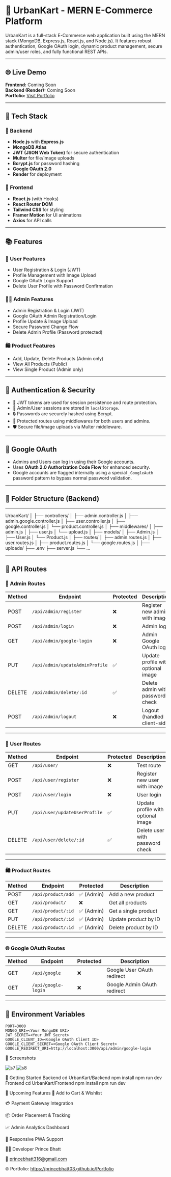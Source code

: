 # 🛒 UrbanKart - MERN E-Commerce Platform

UrbanKart is a full-stack E-Commerce web application built using the MERN stack (MongoDB, Express.js, React.js, and Node.js). It features robust authentication, Google OAuth login, dynamic product management, secure admin/user roles, and fully functional REST APIs.

---

## 🌐 Live Demo

**Frontend:** Coming Soon  
**Backend (Render):** Coming Soon  
**Portfolio:** [Visit Portfolio](https://princebhatt03.github.io/Portfolio)

---

## 🧠 Tech Stack

### 🔧 Backend
- **Node.js** with **Express.js**
- **MongoDB Atlas**
- **JWT (JSON Web Token)** for secure authentication
- **Multer** for file/image uploads
- **Bcrypt.js** for password hashing
- **Google OAuth 2.0**
- **Render** for deployment

### 🎨 Frontend
- **React.js** (with Hooks)
- **React Router DOM**
- **Tailwind CSS** for styling
- **Framer Motion** for UI animations
- **Axios** for API calls

---

## 📚 Features

### 👤 User Features
- User Registration & Login (JWT)
- Profile Management with Image Upload
- Google OAuth Login Support
- Delete User Profile with Password Confirmation

### 👨‍💼 Admin Features
- Admin Registration & Login (JWT)
- Google OAuth Admin Registration/Login
- Profile Update & Image Upload
- Secure Password Change Flow
- Delete Admin Profile (Password protected)

### 🛍️ Product Features
- Add, Update, Delete Products (Admin only)
- View All Products (Public)
- View Single Product (Admin only)

---

## 🔐 Authentication & Security

- 🔑 JWT tokens are used for session persistence and route protection.
- 🧠 Admin/User sessions are stored in `localStorage`.
- 🔒 Passwords are securely hashed using Bcrypt.
- 👮 Protected routes using middlewares for both users and admins.
- 🛡️ Secure file/image uploads via Multer middleware.

---

## 🔐 Google OAuth

- Admins and Users can log in using their Google accounts.
- Uses **OAuth 2.0 Authorization Code Flow** for enhanced security.
- Google accounts are flagged internally using a special `_GoogleAuth` password pattern to bypass normal password validation.

---

## 📁 Folder Structure (Backend)

---

UrbanKart/
│
├── controllers/
│ ├── admin.controller.js
│ ├── admin.google.controller.js
│ ├── user.controller.js
│ ├── google.controller.js
│ └── product.controller.js
│
├── middlewares/
│ ├── admin.js
│ ├── user.js
│ └── upload.js
│
├── models/
│ ├── Admin.js
│ ├── User.js
│ └── Product.js
│
├── routes/
│ ├── admin.routes.js
│ ├── user.routes.js
│ ├── product.routes.js
│ └── google.routes.js
│
├── uploads/
├── .env
├── server.js
└── ...

---

## 📮 API Routes

### 🔐 Admin Routes

| Method | Endpoint                          | Protected | Description                        |
|--------|-----------------------------------|-----------|------------------------------------|
| POST   | `/api/admin/register`             | ❌        | Register new admin with image     |
| POST   | `/api/admin/login`                | ❌        | Admin login                        |
| GET    | `/api/admin/google-login`         | ❌        | Admin Google OAuth login           |
| PUT    | `/api/admin/updateAdminProfile`   | ✅        | Update profile with optional image |
| DELETE | `/api/admin/delete/:id`           | ✅        | Delete admin with password check   |
| POST   | `/api/admin/logout`               | ❌        | Logout (handled client-side)       |

---

### 👤 User Routes

| Method | Endpoint                          | Protected | Description                        |
|--------|-----------------------------------|-----------|------------------------------------|
| GET    | `/api/user/`                      | ❌        | Test route                         |
| POST   | `/api/user/register`              | ❌        | Register new user with image       |
| POST   | `/api/user/login`                 | ❌        | User login                         |
| PUT    | `/api/user/updateUserProfile`     | ✅        | Update profile with optional image |
| DELETE | `/api/user/delete/:id`            | ✅        | Delete user with password check    |

---

### 🛍️ Product Routes

| Method | Endpoint              | Protected | Description                |
|--------|-----------------------|-----------|----------------------------|
| POST   | `/api/product/add`    | ✅ (Admin) | Add a new product          |
| GET    | `/api/product/`       | ❌        | Get all products           |
| GET    | `/api/product/:id`    | ✅ (Admin) | Get a single product       |
| PUT    | `/api/product/:id`    | ✅ (Admin) | Update product by ID       |
| DELETE | `/api/product/:id`    | ✅ (Admin) | Delete product by ID       |

---

### 🌐 Google OAuth Routes

| Method | Endpoint                 | Protected | Description                       |
|--------|--------------------------|-----------|-----------------------------------|
| GET    | `/api/google`            | ❌        | Google User OAuth redirect        |
| GET    | `/api/google-login`      | ❌        | Google Admin OAuth redirect       |

---

## 🔑 Environment Variables

```env
PORT=3000
MONGO_URI=<Your MongoDB URI>
JWT_SECRET=<Your JWT Secret>
GOOGLE_CLIENT_ID=<Google OAuth Client ID>
GOOGLE_CLIENT_SECRET=<Google OAuth Client Secret>
GOOGLE_REDIRECT_URI=http://localhost:3000/api/admin/google-login
```

📸 Screenshots

![s7](https://github.com/user-attachments/assets/9f4bf388-578d-4a5f-870a-8734ff92af31)
![s8](https://github.com/user-attachments/assets/a5e16270-80f8-48aa-9780-2fd86648639e)

🚀 Getting Started
Backend
cd UrbanKart/Backend
npm install
npm run dev
Frontend
cd UrbanKart/Frontend
npm install
npm run dev

📌 Upcoming Features
🛒 Add to Cart & Wishlist

💳 Payment Gateway Integration

📦 Order Placement & Tracking

📈 Admin Analytics Dashboard

📱 Responsive PWA Support

👨‍💻 Developer
Prince Bhatt

📧 princebhatt316@gmail.com

🌐 Portfolio: https://princebhatt03.github.io/Portfolio


